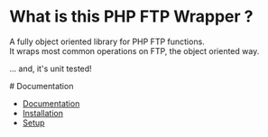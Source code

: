 # What is this PHP FTP Wrapper ?

A fully object oriented library for PHP FTP functions.  
It wraps most common operations on FTP, the object oriented way.

... and, it's unit tested!

# Documentation

 * [Documentation]
 * [Installation]
 * [Setup]

[Documentation]: https://github.com/touki653/php-ftp-wrapper/blob/master/docs/
[Installation]: https://github.com/touki653/php-ftp-wrapper/blob/master/docs/installation.md
[Setup]: https://github.com/touki653/php-ftp-wrapper/blob/master/docs/setup.md
